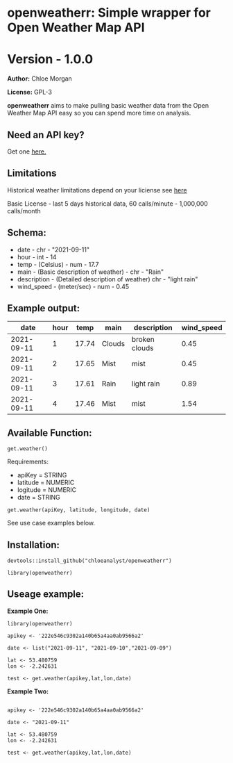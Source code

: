 # openweatherr: Simple wrapper for Open Weather Map API

# Version - 1.0.0

**Author:** Chloe Morgan

**License:** GPL-3

**openweatherr** aims to make pulling basic weather data from the Open Weather Map API easy so you can spend more time on analysis. 

## Need an API key?
Get one [here.](https://openweathermap.org/price)

## Limitations

Historical weather limitations depend on your liciense see [here](https://openweathermap.org/price)

Basic License - last 5 days historical data, 60 calls/minute - 1,000,000 calls/month


## Schema:

- date - chr - "2021-09-11"
- hour - int - 14
- temp - (Celsius) - num - 17.7
- main - (Basic description of weather) - chr - "Rain"
- description - (Detailed description of weather) chr - "light rain"
- wind_speed - (meter/sec) - num - 0.45

## Example output:

| date          | hour | temp  | main   | description  | wind_speed |
| ------------- | ---- | ----- | -------|--------------|------------|
| 2021-09-11    | 1    | 17.74 | Clouds | broken clouds| 0.45       |
| 2021-09-11    | 2    | 17.65 | Mist   | mist         | 0.45       |
| 2021-09-11    | 3    | 17.61 | Rain   | light rain   | 0.89       |
| 2021-09-11    | 4    | 17.46 | Mist   | mist         | 1.54       |


## Available Function:

```
get.weather()
```
Requirements: 

- apiKey = STRING
- latitude = NUMERIC
- logitude = NUMERIC
- date = STRING

```
get.weather(apiKey, latitude, longitude, date)
```

See use case examples below.


## Installation:

```
devtools::install_github("chloeanalyst/openweatherr")

library(openweatherr)
```

## Useage example:

**Example One:** 

```
library(openweatherr)

apikey <- '222e546c9302a140b65a4aa0ab9566a2'

date <- list("2021-09-11", "2021-09-10","2021-09-09")

lat <- 53.480759
lon <- -2.242631

test <- get.weather(apikey,lat,lon,date)
```

**Example Two:**

```

apikey <- '222e546c9302a140b65a4aa0ab9566a2'

date <- "2021-09-11"

lat <- 53.480759
lon <- -2.242631

test <- get.weather(apikey,lat,lon,date)

```
